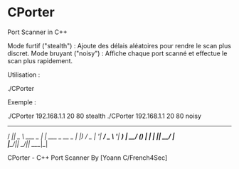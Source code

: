 # CPorter
Port Scanner in C++


  Mode furtif ("stealth") : Ajoute des délais aléatoires pour rendre le scan plus discret.
  Mode bruyant ("noisy") : Affiche chaque port scanné et effectue le scan plus rapidement.

Utilisation :

./CPorter <IP> <startPort> <endPort> <mode>

Exemple :

./CPorter 192.168.1.1 20 80 stealth
./CPorter 192.168.1.1 20 80 noisy


  ____  ____            _            
  / ___||  _ \ ___  _ __| |_ ___ _ __ 
  \___ \| |_) / _ \| '__| __/ _ \ '__|
   ___) |  __/ (_) | |  | ||  __/ |   
  |____/|_|   \___/|_|   \__\___|_|   
                                        
CPorter - C++ Port Scanner
By [Yoann C/French4Sec]

